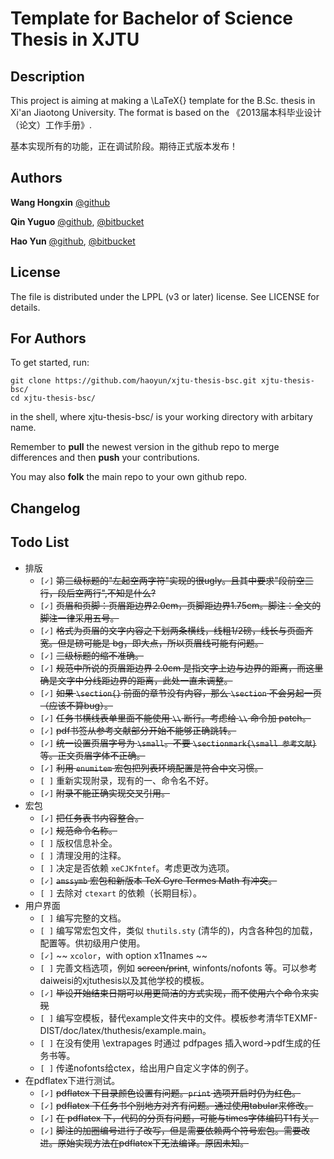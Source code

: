 Template for Bachelor of Science Thesis in XJTU
======

Description
------

This project is aiming at making a \LaTeX{} template for the B.Sc. thesis in Xi'an Jiaotong University. The format is based on the 《2013届本科毕业设计（论文）工作手册》.

基本实现所有的功能，正在调试阶段。期待正式版本发布！

Authors
------
**Wang Hongxin** [@github](https://github.com/wanghongxin)

**Qin Yuguo** [@github](https://github.com/FireUponSKy), [@bitbucket](https://bitbucket.org/FireUponSky)

**Hao Yun** [@github](https://github.com/haoyun), [@bitbucket](https://bitbucket.org/haoyun)

License
------
The file is distributed under the LPPL (v3 or later) license. See LICENSE for details.

For Authors
------
To get started, run:

    git clone https://github.com/haoyun/xjtu-thesis-bsc.git xjtu-thesis-bsc/
    cd xjtu-thesis-bsc/

in the shell, where xjtu-thesis-bsc/ is your working directory with arbitary name.

Remember to **pull** the newest version in the github repo to merge differences and then **push** your contributions.

You may also **folk** the main repo to your own github repo.

Changelog
------

Todo List
-----
* 排版
  * `[✓]` ~~第三级标题的"左起空两字符"实现的很ugly。且其中要求"段前空三行，段后空两行",不知是什么?~~
  * `[✓]` ~~页眉和页脚：页眉距边界2.0cm，页脚距边界1.75cm。脚注：全文的脚注一律采用五号。~~
  * `[✓]` ~~格式为页眉的文字内容之下划两条横线，线粗1/2磅，线长与页面齐宽。但是磅可能是 bg，即大点，所以页眉线可能有问题。~~
  * `[✓]` ~~三级标题的缩不准确。~~
  * `[✓]` ~~规范中所说的页眉距边界 2.0cm 是指文字上边与边界的距离，而这里确是文字中分线距边界的距离，此处一直未调整。~~
  * `[✓]` ~~如果 `\section{}` 前面的章节没有内容，那么 `\section` 不会另起一页（应该不算bug）。~~
  * `[✓]` ~~任务书横线表单里面不能使用 `\\` 断行。考虑给 `\\` 命令加 patch。~~
  * `[✓]` ~~pdf书签从参考文献部分开始不能够正确跳转。~~
  * `[✓]` ~~统一设置页眉字号为 `\small`。不要 `\sectionmark{\small 参考文献}` 等。正文页眉字体不正确。~~
  * `[✓]` ~~利用 `enumitem` 宏包把列表环境配置是符合中文习惯。~~ 
  * `[ ]` 重新实现附录，现有的一、命令名不好。 
  * `[✓]` ~~附录不能正确实现交叉引用。~~ 
* 宏包
  * `[✓]` ~~把任务表书内容整合。~~ 
  * `[✓]` ~~规范命令名称。~~
  * `[ ]` 版权信息补全。
  * `[ ]` 清理没用的注释。
  * `[ ]` 决定是否依赖 `xeCJKfntef`。考虑更改为选项。
  * `[✓]` ~~`amssymb` 宏包和新版本 TeX Gyre Termes Math 有冲突。~~
  * `[ ]` 去除对 `ctexart` 的依赖（长期目标）。
* 用户界面
  * `[ ]` 编写完整的文档。
  * `[ ]` 编写常宏包文件，类似 `thutils.sty` (清华的)，内含各种包的加载，配置等。供初级用户使用。
  * `[✓]` ~~ `xcolor`，with option x11names ~~
  * `[ ]` 完善文档选项，例如 ~~screen/print~~, winfonts/nofonts 等。可以参考 daiweisi的xjtuthesis以及其他学校的模板。
  * `[✓]` ~~毕设开始结束日期可以用更简洁的方式实现，而不使用六个命令来实现~~
  * `[ ]` 编写空模板，替代example文件夹中的文件。模板参考清华TEXMF-DIST/doc/latex/thuthesis/example.main。
  * `[ ]` 在没有使用 \extrapages 时通过 pdfpages 插入word->pdf生成的任务书等。
  * `[ ]` 传递nofonts给ctex，给出用户自定义字体的例子。
* 在pdflatex下进行测试。
  * `[✓]` ~~pdflatex 下目录颜色设置有问题。`print` 选项开启时仍为红色。~~
  * `[✓]` ~~pdflatex 下任务书个别地方对齐有问题。通过使用tabular来修改。~~
  * `[✓]` ~~在 pdflatex 下，代码的分页有问题，可能与times字体编码T1有关。~~
  * `[✓]` ~~脚注的加圈编号进行了改写，但是需要依赖两个符号宏包。需要改进。原始实现方法在pdflatex下无法编译。原因未知。~~
